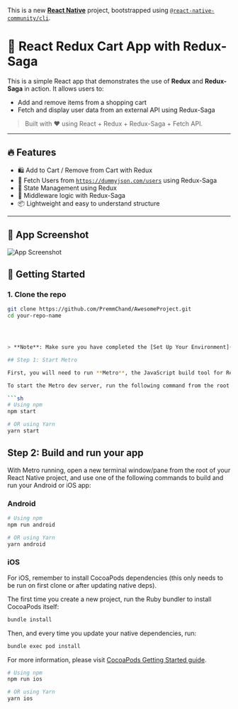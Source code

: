 This is a new [**React Native**](https://reactnative.dev) project, bootstrapped using [`@react-native-community/cli`](https://github.com/react-native-community/cli).


# 🛒 React Redux Cart App with Redux-Saga

This is a simple React app that demonstrates the use of **Redux** and **Redux-Saga** in action. It allows users to:
- Add and remove items from a shopping cart
- Fetch and display user data from an external API using Redux-Saga

> Built with ❤️ using React + Redux + Redux-Saga + Fetch API.

---

## 🔥 Features

- 🛍️ Add to Cart / Remove from Cart with Redux
- 👥 Fetch Users from [`https://dummyjson.com/users`](https://dummyjson.com/users) using Redux-Saga
- 🔄 State Management using Redux
- 🧠 Middleware logic with Redux-Saga
- 📦 Lightweight and easy to understand structure

---

## 📱 App Screenshot

![App Screenshot](./image/screenshot.png)

## 🚀 Getting Started

### 1. Clone the repo

```bash
git clone https://github.com/PremmChand/AwesomeProject.git
cd your-repo-name




> **Note**: Make sure you have completed the [Set Up Your Environment](https://reactnative.dev/docs/set-up-your-environment) guide before proceeding.

## Step 1: Start Metro

First, you will need to run **Metro**, the JavaScript build tool for React Native.

To start the Metro dev server, run the following command from the root of your React Native project:

```sh
# Using npm
npm start

# OR using Yarn
yarn start
```

## Step 2: Build and run your app

With Metro running, open a new terminal window/pane from the root of your React Native project, and use one of the following commands to build and run your Android or iOS app:

### Android

```sh
# Using npm
npm run android

# OR using Yarn
yarn android
```

### iOS

For iOS, remember to install CocoaPods dependencies (this only needs to be run on first clone or after updating native deps).

The first time you create a new project, run the Ruby bundler to install CocoaPods itself:

```sh
bundle install
```

Then, and every time you update your native dependencies, run:

```sh
bundle exec pod install
```

For more information, please visit [CocoaPods Getting Started guide](https://guides.cocoapods.org/using/getting-started.html).

```sh
# Using npm
npm run ios

# OR using Yarn
yarn ios
```
